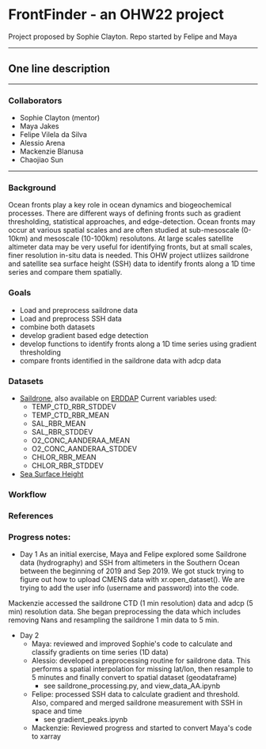 # FrontFinder - an OHW22 project
Project proposed by Sophie Clayton. Repo started by Felipe and Maya

---
## One line description
---
### Collaborators
- Sophie Clayton (mentor)
- Maya Jakes
- Felipe Vilela da Silva
- Alessio Arena
- Mackenzie Blanusa
- Chaojiao Sun

---
### Background
Ocean fronts play a key role in ocean dynamics and biogeochemical processes. There are different ways of defining fronts such as gradient thresholding, statistical approaches, and edge-detection. Ocean fronts may occur at various spatial scales and are often studied at sub-mesoscale (0-10km) and mesoscale (10-100km) resolutons. At large scales satellite altimeter data may be very useful for identifying fronts, but at small scales, finer resolution in-situ data is needed. This OHW project utliizes saildrone and satellite sea surface height (SSH) data to identify fronts along a 1D time series and compare them spatially. 

### Goals

- Load and preprocess saildrone data
- Load and preprocess SSH data
- combine both datasets
- develop gradient based edge detection
- develop functions to identify fronts along a 1D time series using gradient thresholding 
- compare fronts identified in the saildrone data with adcp data 

### Datasets

- [Saildrone](https://data.saildrone.com/data/sets/antarctica-circumnavigation-2019), also available on [ERDDAP](https://erddap.ifremer.fr/erddap/info/index.html?page=1&itemsPerPage=1000)
  Current variables used:
   - TEMP_CTD_RBR_STDDEV
   - TEMP_CTD_RBR_MEAN
   - SAL_RBR_MEAN
   - SAL_RBR_STDDEV
   - O2_CONC_AANDERAA_MEAN
   - O2_CONC_AANDERAA_STDDEV
   - CHLOR_RBR_MEAN
   - CHLOR_RBR_STDDEV
- [Sea Surface Height](https://resources.marine.copernicus.eu/product-detail/SEALEVEL_GLO_PHY_L4_MY_008_047/INFORMATION)



### Workflow

### References

### Progress notes:
- Day 1
As an initial exercise, Maya and Felipe explored some Saildrone data (hydrography) and SSH from altimeters in the Southern Ocean between the beginning of 2019 and Sep 2019. We got stuck trying to figure out how to upload CMENS data with xr.open_dataset(). We are trying to add the user info (username and password) into the code.

Mackenzie accessed the saildrone CTD (1 min resolution) data and adcp (5 min) resolution data. She began preprocessing the data which includes removing Nans and  resampling the saildrone 1 min data to 5 min.

- Day 2
    - Maya: reviewed and improved Sophie's code to calculate and classify gradients on time series (1D data)
    - Alessio: developed a preprocessing routine for saildrone data. This performs a spatial interpolation for missing lat/lon, then resample to 5 minutes and finally convert to spatial dataset (geodataframe)
        - see saildrone_processing.py, and view_data_AA.ipynb
    - Felipe: processed SSH data to calculate gradient and threshold. Also, compared and merged saildrone measurement with SSH in space and time
        - see gradient_peaks.ipynb
    - Mackenzie: Reviewed progress and started to convert Maya's code to xarray 
